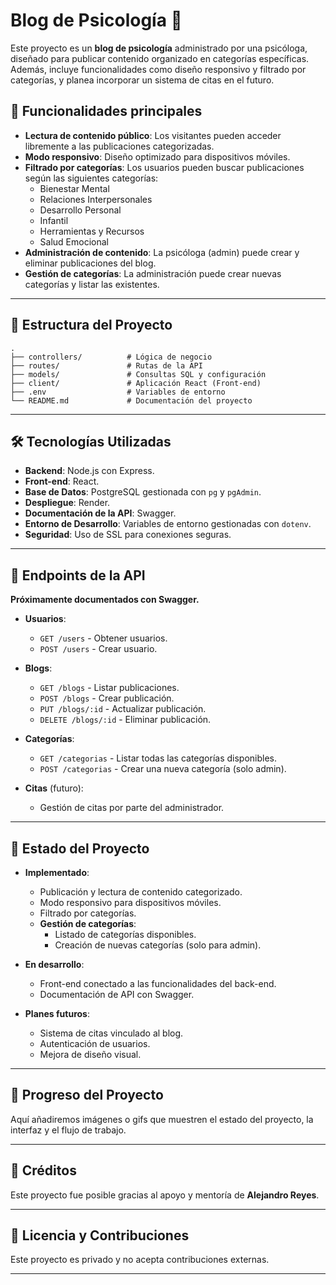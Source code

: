 
# Blog de Psicología 🧠

Este proyecto es un **blog de psicología** administrado por una psicóloga, diseñado para publicar contenido organizado en categorías específicas. Además, incluye funcionalidades como diseño responsivo y filtrado por categorías, y planea incorporar un sistema de citas en el futuro.

## 🚀 Funcionalidades principales

- **Lectura de contenido público**: Los visitantes pueden acceder libremente a las publicaciones categorizadas.
- **Modo responsivo**: Diseño optimizado para dispositivos móviles.
- **Filtrado por categorías**: Los usuarios pueden buscar publicaciones según las siguientes categorías:
  - Bienestar Mental
  - Relaciones Interpersonales
  - Desarrollo Personal
  - Infantil
  - Herramientas y Recursos
  - Salud Emocional
- **Administración de contenido**: La psicóloga (admin) puede crear y eliminar publicaciones del blog.
- **Gestión de categorías**: La administración puede crear nuevas categorías y listar las existentes.

---

## 📂 Estructura del Proyecto

```
.
├── controllers/          # Lógica de negocio
├── routes/               # Rutas de la API
├── models/               # Consultas SQL y configuración
├── client/               # Aplicación React (Front-end)
├── .env                  # Variables de entorno
└── README.md             # Documentación del proyecto
```

---

## 🛠️ Tecnologías Utilizadas

- **Backend**: Node.js con Express.
- **Front-end**: React.
- **Base de Datos**: PostgreSQL gestionada con `pg` y `pgAdmin`.
- **Despliegue**: Render.
- **Documentación de la API**: Swagger.
- **Entorno de Desarrollo**: Variables de entorno gestionadas con `dotenv`.
- **Seguridad**: Uso de SSL para conexiones seguras.

---

## 📄 Endpoints de la API

**Próximamente documentados con Swagger.**

- **Usuarios**:
  - `GET /users` - Obtener usuarios.
  - `POST /users` - Crear usuario.
  
- **Blogs**:
  - `GET /blogs` - Listar publicaciones.
  - `POST /blogs` - Crear publicación.
  - `PUT /blogs/:id` - Actualizar publicación.
  - `DELETE /blogs/:id` - Eliminar publicación.

- **Categorías**:
  - `GET /categorias` - Listar todas las categorías disponibles.
  - `POST /categorias` - Crear una nueva categoría (solo admin).

- **Citas** (futuro):
  - Gestión de citas por parte del administrador.

---

## 🌟 Estado del Proyecto

- **Implementado**:
  - Publicación y lectura de contenido categorizado.
  - Modo responsivo para dispositivos móviles.
  - Filtrado por categorías.
  - **Gestión de categorías**:
    - Listado de categorías disponibles.
    - Creación de nuevas categorías (solo para admin).

- **En desarrollo**:
  - Front-end conectado a las funcionalidades del back-end.
  - Documentación de API con Swagger.

- **Planes futuros**:
  - Sistema de citas vinculado al blog.
  - Autenticación de usuarios.
  - Mejora de diseño visual.

---

## 📸 Progreso del Proyecto

Aquí añadiremos imágenes o gifs que muestren el estado del proyecto, la interfaz y el flujo de trabajo.

---

## 🙏 Créditos

Este proyecto fue posible gracias al apoyo y mentoría de **Alejandro Reyes**.

---

## 🛑 Licencia y Contribuciones

Este proyecto es privado y no acepta contribuciones externas.

---
